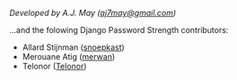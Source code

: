 *Developed by A.J. May (<aj7may@gmail.com>)*

...and the folowing Django Password Strength contributors:

- Allard Stijnman ([snoepkast](https://github.com/snoepkast))
- Merouane Atig ([merwan](https://github.com/merwan))
- Telonor ([Telonor](https://github.com/Telonor))
